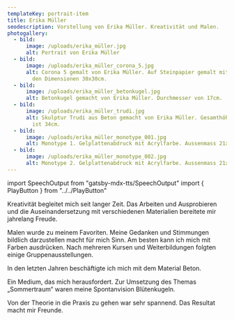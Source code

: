 ```yaml
---
templateKey: portrait-item
title: Erika Müller
seodescription: Vorstellung von Erika Müller. Kreativität und Malen.
photogallery:
  - bild:
      image: /uploads/erika_müller.jpg
      alt: Portrait von Erika Müller
  - bild:
      image: /uploads/erika_müller_corona_5.jpg
      alt: Corona 5 gemalt von Erika Müller. Auf Steinpapier gemalt mit Acrylfarbe mit
        den Dimensionen 30x30cm.
  - bild:
      image: /uploads/erika_müller_betonkugel.jpg
      alt: Betonkugel gemacht von Erika Müller. Durchmesser von 17cm.
  - bild:
      image: /uploads/erika_müller_trudi.jpg
      alt: Skulptur Trudi aus Beton gemacht von Erika Müller. Gesamthöhe mit Sockel
        ist 34cm.
  - bild:
      image: /uploads/erika_müller_monotype_001.jpg
      alt: Monotype 1. Gelplattenabdruck mit Acrylfarbe. Aussenmass 21x30cm.
  - bild:
      image: /uploads/erika_müller_monotype_002.jpg
      alt: Monotype 2. Gelplattenabdruck mit Acrylfarbe. Aussenmass 21x30cm.
---
```

import SpeechOutput from "gatsby-mdx-tts/SpeechOutput"
import { PlayButton } from "../../PlayButton"

<SpeechOutput id="portrait-erika-mueller" customPlayButton={PlayButton}>

Kreativität begleitet mich seit langer Zeit. Das Arbeiten und Ausprobieren und die Auseinandersetzung mit verschiedenen Materialien bereitete mir jahrelang Freude. 

Malen wurde zu meinem Favoriten. Meine Gedanken und Stimmungen bildlich darzustellen macht für mich Sinn.  Am besten kann ich mich mit Farben ausdrücken. Nach mehreren Kursen und Weiterbildungen folgten einige Gruppenausstellungen.

In den letzten Jahren  beschäftigte ich mich mit dem Material Beton. 

Ein Medium, das mich herausfordert. Zur Umsetzung des Themas „Sommertraum“ waren meine Spontanvision Blütenkugeln. 

Von der Theorie in die Praxis zu gehen war sehr spannend. Das Resultat macht mir Freunde.

</SpeechOutput>